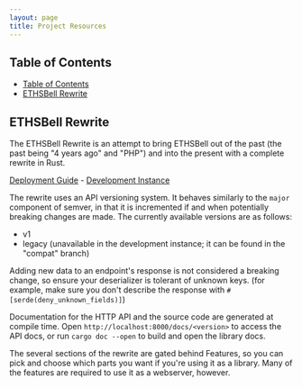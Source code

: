 ```yaml
---
layout: page
title: Project Resources
---
```


## Table of Contents
- [Table of Contents](#table-of-contents)
- [ETHSBell Rewrite](#ethsbell-rewrite)

## ETHSBell Rewrite

The ETHSBell Rewrite is an attempt to bring ETHSBell out of the past (the past being "4 years ago" and "PHP") and into the present with a complete rewrite in Rust.

[Deployment Guide](https://github.com/chromezoneeths/ethsbell-rewrite/#deployment) - 
[Development Instance](https://bell-dev.wolo.dev)

The rewrite uses an API versioning system. It behaves similarly to the `major` component of semver, in that it is incremented if and when potentially breaking changes are made. The currently available versions are as follows:
* v1
* legacy (unavailable in the development instance; it can be found in the "compat" branch)

Adding new data to an endpoint's response is not considered a breaking change, so ensure your deserializer is tolerant of unknown keys. (for example, make sure you don't describe the response with `#[serde(deny_unknown_fields)]`)

Documentation for the HTTP API and the source code are generated at compile time. Open `http://localhost:8000/docs/<version>` to access the API docs, or run `cargo doc --open` to build and open the library docs.

The several sections of the rewrite are gated behind Features, so you can pick and choose which parts you want if you're using it as a library. Many of the features are required to use it as a webserver, however.
